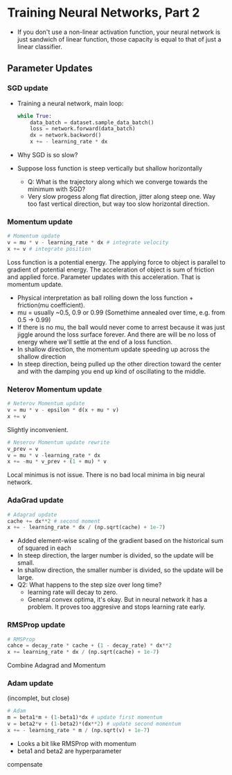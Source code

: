 # Training Neural Networks, Part 2
* If you don't use a non-linear activation function, your neural network is just sandwich of linear function, those capacity is equal to that of just a linear classifier. 

## Parameter Updates
### SGD update
* Training a neural network, main loop:

	```python
	while True:
		data_batch = dataset.sample_data_batch()
		loss = network.forward(data_batch)
		dx = network.backword()
		x += - learning_rate * dx
	```
	
* Why SGD is so slow?
* Suppose loss function is steep vertically but shallow horizontally
	* Q: What is the trajectory along which we converge towards the minimum with SGD?
	* Very slow progess along flat direction, jitter along steep one. Way too fast vertical direction, but way too slow horizontal direction.

### Momentum update
```python
# Momentum update
v = mu * v - learning_rate * dx # integrate velocity
x += v # integrate position
```

Loss function is a potential energy. The applying force to object is parallel to gradient of potential energy. The acceleration of object is sum of friction and applied force. Parameter updates with this acceleration. That is momentum update. 

* Physical interpretation as ball rolling down the loss function + friction(mu coefficient).
* mu = usually ~0.5, 0.9 or 0.99 (Somethime annealed over time, e.g. from 0.5 -> 0.99)
* If there is no mu, the ball would never come to arrest because it was just jiggle around the loss surface forever. And there are will be no loss of energy where we'll settle at the end of a loss function.
* In shallow direction, the momentum update speeding up across the shallow direction
* In steep direction, being pulled up the other direction toward the center and with the damping you end up kind of oscillating to the middle.

### Neterov Momentum update
```python
# Neterov Momentum update
v = mu * v - epsilon * d(x + mu * v)
x += v 
```
Slightly inconvenient.

```python
# Neserov Momentum update rewrite
v_prev = v
v = mu * v -learning_rate * dx
x += -mu * v_prev + (1 + mu) * v
```

Local minimus is not issue. There is no bad local minima in big neural network.

### AdaGrad update
```python
# Adagrad update
cache += dx**2 # second moment
x += - learning_rate * dx / (np.sqrt(cache) + 1e-7)
```

* Added element-wise scaling of the gradient based on the historical sum of squared in each 
* In steep direction, the larger number is divided, so the update will be small.
* In shallow direction, the smaller number is divided, so the update will be large.
* Q2: What happens to the step size over long time?
	* learning rate will decay to zero. 
	* General convex optima, it's okay. But in neural network it has a problem. It proves too aggresive and stops learning rate early.

### RMSProp update 
```python
# RMSProp
cahce = decay_rate * cache + (1 - decay_rate) * dx**2
x += learning_rate * dx / (np.sqrt(cache) + 1e-7)
```

Combine Adagrad and Momentum
### Adam update
(incomplet, but close)

```python
# Adam
m = beta1*m + (1-beta1)*dx # update first momentum
v = beta2*v + (1-beta2)*(dx**2) # update second momentum
x += - learning_rate * m / (np.sqrt(v) + 1e-7)
```

* Looks a bit like RMSProp with momentum
* beta1 and beta2 are hyperparameter

compensate

